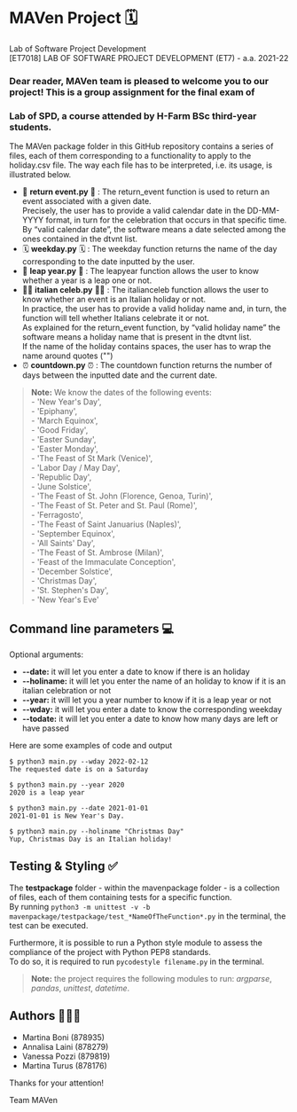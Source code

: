 # MAVen Project 🗓
Lab of Software Project Development <br/>
[ET7018] LAB OF SOFTWARE PROJECT DEVELOPMENT (ET7) - a.a. 2021-22

### Dear reader, MAVen team is pleased to welcome you to our project! This is a group assignment for the final exam of 
### Lab of SPD, a course attended by H-Farm BSc third-year students.
The MAVen package folder in this GitHub repository contains a series of files, each of them corresponding to a 
functionality to apply to the holiday.csv file. The way each file has to be interpreted, i.e. its usage, is 
illustrated below.
<br/>
- 🥂 **return event.py** 🥂 : The return_event function is used to return an event associated with a given date. 
<br/>Precisely, the user has to provide a valid calendar date in the DD-MM-YYYY format, in turn for the celebration 
that occurs in that specific time. 
<br/>By “valid calendar date”, the software means a date selected among the ones contained in the dtvnt list.
- 🗓 **weekday.py** 🗓 : The weekday function returns the name of the day corresponding to the date inputted 
by the user. 
- 🎊 **leap year.py** 🎊 : The leapyear function allows the user to know whether a year is a leap one or not. 
- 🤌🏻 **italian celeb.py** 🤌🏻 : The italianceleb function allows the user to know whether an event is an Italian 
holiday or not. <br/>In practice, the user has to provide a valid holiday name and, in turn, the function will tell 
whether Italians celebrate it or not. <br/>As explained for the return_event function, by “valid holiday name” the 
software means a holiday name that is present in the dtvnt list. <br/> If the name of the holiday contains spaces, 
the user has to wrap the name around quotes (\"\") 
- ⏰ **countdown.py** ⏰ : The countdown function returns the number of days between the inputted date and the 
current date. 

> **Note:** We know the dates of the following events: <br/> - 'New Year's Day', <br/>- 'Epiphany', 
> <br/>- 'March Equinox', <br/>- 'Good Friday', <br/>- 'Easter Sunday', <br/>- 'Easter Monday', 
> <br/>- 'The Feast of St Mark (Venice)', <br/>- 'Labor Day / May Day', <br/>- 'Republic Day', <br/>- 'June Solstice', 
> <br/>- 'The Feast of St. John (Florence, Genoa, Turin)', <br/>- 'The Feast of St. Peter and St. Paul (Rome)', 
> <br/>- 'Ferragosto', <br/>- 'The Feast of Saint Januarius (Naples)', <br/>- 'September Equinox', 
> <br/>- 'All Saints' Day', <br/>- 'The Feast of St. Ambrose (Milan)', <br/>- 'Feast of the Immaculate Conception', 
> <br/>- 'December Solstice', <br/>- 'Christmas Day', <br/>- 'St. Stephen's Day', <br/>- 'New Year's Eve'

## Command line parameters 💻
 
Optional arguments:
- **--date:** it will let you enter a date to know if there is an holiday
- **--holiname:** it will let you enter the name of an holiday to know if it is an italian celebration or not
- **--year:** it will let you a year number to know if it is a leap year or not
- **--wday:** it will let you enter a date to know the corresponding weekday
- **--todate:** it will let you enter a date to know how many days are left or have passed 

Here are some examples of code and output
```
$ python3 main.py --wday 2022-02-12
The requested date is on a Saturday
```
```
$ python3 main.py --year 2020
2020 is a leap year
```
```
$ python3 main.py --date 2021-01-01
2021-01-01 is New Year's Day.
```
```
$ python3 main.py --holiname "Christmas Day"
Yup, Christmas Day is an Italian holiday!
```

## Testing & Styling ✅
The **testpackage** folder - within the mavenpackage folder - is a collection of files, each of them containing 
tests for a specific function. <br/>
By running ```python3 -m unittest -v -b mavenpackage/testpackage/test_*NameOfTheFunction*.py``` in the terminal, 
the test can be executed.

Furthermore, it is possible to run a Python style module to assess the compliance of the project with Python 
PEP8 standards. <br/>
To do so, it is required to run ```pycodestyle filename.py``` in the terminal. 

> **Note:** the project requires the following modules to run: *argparse*, *pandas*, *unittest*, *datetime*.


## Authors 👩🏻‍💻

- Martina Boni (878935)
- Annalisa Laini (878279)
- Vanessa Pozzi (879819)
- Martina Turus (878176)

Thanks for your attention!

Team MAVen












